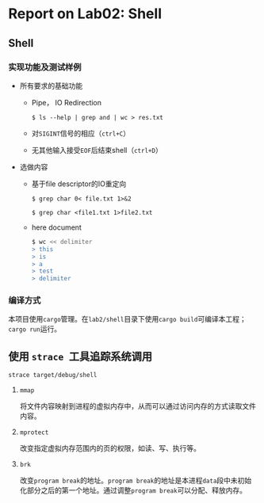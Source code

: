 # Report on Lab02: Shell

## Shell

### 实现功能及测试样例

* 所有要求的基础功能

  * Pipe， IO Redirection

    `$ ls --help | grep and | wc > res.txt`

  * 对`SIGINT`信号的相应（`ctrl+C`）

  * 无其他输入接受`EOF`后结束shell（`ctrl+D`）

* 选做内容

  * 基于file descriptor的IO重定向

    `$ grep char 0< file.txt 1>&2`

    `$ grep char <file1.txt 1>file2.txt`

  * here document

    ```bash
    $ wc << delimiter
    > this
    > is
    > a
    > test
    > delimiter
    ```

### 编译方式

本项目使用`cargo`管理。在`lab2/shell`目录下使用`cargo build`可编译本工程；`cargo run`运行。

## 使用 `strace `工具追踪系统调用

`strace target/debug/shell`

1. `mmap`

   将文件内容映射到进程的虚拟内存中，从而可以通过访问内存的方式读取文件内容。

2. `mprotect`

   改变指定虚拟内存范围内的页的权限，如读、写、执行等。

3. `brk`

   改变`program break`的地址。`program break`的地址是本进程`data`段中未初始化部分之后的第一个地址。通过调整`program break`可以分配、释放内存。

